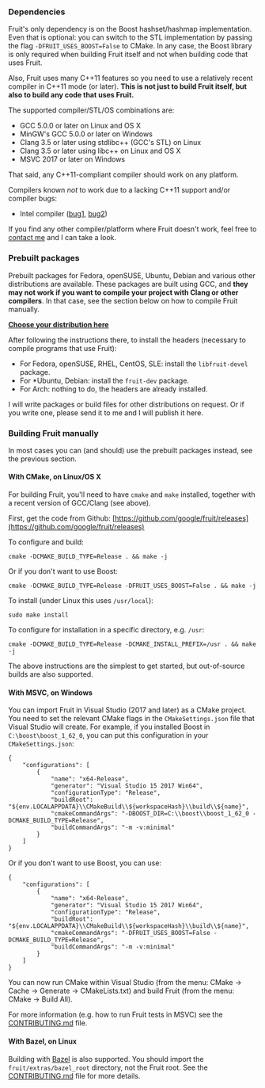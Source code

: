 ### Dependencies

Fruit's only dependency is on the Boost hashset/hashmap implementation. Even that is optional: you can switch to the
STL implementation by passing the flag `-DFRUIT_USES_BOOST=False` to CMake. In any case, the Boost library is only
required when building Fruit itself and not when building code that uses Fruit.

Also, Fruit uses many C++11 features so you need to use a relatively recent compiler in C++11 mode (or later).
**This is not just to build Fruit itself, but also to build any code that uses Fruit.**

The supported compiler/STL/OS combinations are:

*   GCC 5.0.0 or later on Linux and OS X
*   MinGW's GCC 5.0.0 or later on Windows
*   Clang 3.5 or later using stdlibc++ (GCC's STL) on Linux
*   Clang 3.5 or later using libc++ on Linux and OS X
*   MSVC 2017 or later on Windows

That said, any C++11-compliant compiler should work on any platform.

Compilers known _not_ to work due to a lacking C++11 support and/or compiler bugs:

*   Intel compiler ([bug1](https://software.intel.com/en-us/comment/1862049),
    [bug2](https://software.intel.com/en-us/comment/1854501))

If you find any other compiler/platform where Fruit doesn't work, feel free to
[contact me](mailto:poletti.marco@gmail.com) and I can take a look.

### Prebuilt packages

Prebuilt packages for Fedora, openSUSE, Ubuntu, Debian and various other distributions are available. These packages are
built using GCC, and **they may not work if you want to compile your project with Clang or other compilers**. In that
case, see the section below on how to compile Fruit manually.

**[Choose your distribution here](http://software.opensuse.org/download.html?project=home%3Apoletti_marco&package=libfruit)**

After following the instructions there, to install the headers (necessary to compile programs that use Fruit):

*   For Fedora, openSUSE, RHEL, CentOS, SLE: install the `libfruit-devel` package.
*   For *Ubuntu, Debian: install the `fruit-dev` package.
*   For Arch: nothing to do, the headers are already installed.

I will write packages or build files for other distributions on request. Or if you write one, please send it to me and I
will publish it here.

### Building Fruit manually

In most cases you can (and should) use the prebuilt packages instead, see the previous section.

#### With CMake, on Linux/OS X

For building Fruit, you'll need to have `cmake` and `make` installed, together with a recent version of GCC/Clang (see
above).

First, get the code from Github: [https://github.com/google/fruit/releases](https://github.com/google/fruit/releases)

To configure and build:

    cmake -DCMAKE_BUILD_TYPE=Release . && make -j

Or if you don't want to use Boost:

    cmake -DCMAKE_BUILD_TYPE=Release -DFRUIT_USES_BOOST=False . && make -j

To install (under Linux this uses `/usr/local`):

    sudo make install

To configure for installation in a specific directory, e.g. `/usr`:

    cmake -DCMAKE_BUILD_TYPE=Release -DCMAKE_INSTALL_PREFIX=/usr . && make -j

The above instructions are the simplest to get started, but out-of-source builds are also supported.

#### With MSVC, on Windows

You can import Fruit in Visual Studio (2017 and later) as a CMake project. You need to set the relevant CMake flags in
the `CMakeSettings.json` file that Visual Studio will create.
For example, if you installed Boost in `C:\boost\boost_1_62_0`, you can put this configuration in your
`CMakeSettings.json`:

    {
        "configurations": [
            {
                "name": "x64-Release",
                "generator": "Visual Studio 15 2017 Win64",
                "configurationType": "Release",
                "buildRoot": "${env.LOCALAPPDATA}\\CMakeBuild\\${workspaceHash}\\build\\${name}",
                "cmakeCommandArgs": "-DBOOST_DIR=C:\\boost\\boost_1_62_0 -DCMAKE_BUILD_TYPE=Release",
                "buildCommandArgs": "-m -v:minimal"
            }
        ]
    }

Or if you don't want to use Boost, you can use:

    {
        "configurations": [
            {
                "name": "x64-Release",
                "generator": "Visual Studio 15 2017 Win64",
                "configurationType": "Release",
                "buildRoot": "${env.LOCALAPPDATA}\\CMakeBuild\\${workspaceHash}\\build\\${name}",
                "cmakeCommandArgs": "-DFRUIT_USES_BOOST=False -DCMAKE_BUILD_TYPE=Release",
                "buildCommandArgs": "-m -v:minimal"
            }
        ]
    } 

You can now run CMake within Visual Studio (from the menu: CMake -> Cache -> Generate -> CMakeLists.txt) and build Fruit
(from the menu: CMake -> Build All).

For more information (e.g. how to run Fruit tests in MSVC) see the
[CONTRIBUTING.md](https://github.com/google/fruit/blob/master/CONTRIBUTING.md) file.


#### With Bazel, on Linux

Building with [Bazel](http://bazel.io) is also supported. You should import the `fruit/extras/bazel_root` directory,
not the Fruit root. See the [CONTRIBUTING.md](https://github.com/google/fruit/blob/master/CONTRIBUTING.md) file
for more details.
